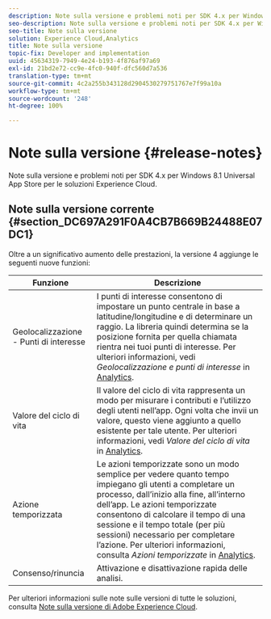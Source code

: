 ```yaml
---
description: Note sulla versione e problemi noti per SDK 4.x per Windows 8.1 Universal App Store per le soluzioni Experience Cloud.
seo-description: Note sulla versione e problemi noti per SDK 4.x per Windows 8.1 Universal App Store per le soluzioni Experience Cloud.
seo-title: Note sulla versione
solution: Experience Cloud,Analytics
title: Note sulla versione
topic-fix: Developer and implementation
uuid: 45634319-7949-4e24-b193-4f876af97a69
exl-id: 21bd2e72-cc9e-4fc0-940f-dfc560d7a536
translation-type: tm+mt
source-git-commit: 4c2a255b343128d2904530279751767e7f99a10a
workflow-type: tm+mt
source-wordcount: '248'
ht-degree: 100%

---
```


# Note sulla versione {#release-notes}

Note sulla versione e problemi noti per SDK 4.x per Windows 8.1 Universal App Store per le soluzioni Experience Cloud.

## Note sulla versione corrente {#section_DC697A291F0A4CB7B669B24488E07DC1}

Oltre a un significativo aumento delle prestazioni, la versione 4 aggiunge le seguenti nuove funzioni:

| Funzione | Descrizione |
|--- |--- |
| Geolocalizzazione - Punti di interesse | I punti di interesse consentono di impostare un punto centrale in base a latitudine/longitudine e di determinare un raggio. La libreria quindi determina se la posizione fornita per quella chiamata rientra nei tuoi punti di interesse. Per ulteriori informazioni, vedi *Geolocalizzazione e punti di interesse* in [Analytics](/help/windows-appstore/analytics/analytics.md). |
| Valore del ciclo di vita | Il valore del ciclo di vita rappresenta un modo per misurare i contributi e l’utilizzo degli utenti nell’app. Ogni volta che invii un valore, questo viene aggiunto a quello esistente per tale utente. Per ulteriori informazioni, vedi *Valore del ciclo di vita* in [Analytics](/help/windows-appstore/analytics/analytics.md). |
| Azione temporizzata | Le azioni temporizzate sono un modo semplice per vedere quanto tempo impiegano gli utenti a completare un processo, dall’inizio alla fine, all’interno dell’app. Le azioni temporizzate consentono di calcolare il tempo di una sessione e il tempo totale (per più sessioni) necessario per completare l’azione. Per ulteriori informazioni, consulta *Azioni temporizzate* in [Analytics](/help/windows-appstore/analytics/analytics.md). |
| Consenso/rinuncia | Attivazione e disattivazione rapida delle analisi. |


Per ulteriori informazioni sulle note sulle versioni di tutte le soluzioni, consulta [Note sulla versione di Adobe Experience Cloud](https://docs.adobe.com/content/help/it-IT/release-notes/experience-cloud/current.html).
